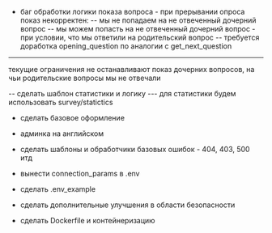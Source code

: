 - баг обработки логики показа вопроса - при прерывании опроса показ некорректен:
-- мы не попадаем на не отвеченный дочерний вопрос
-- мы можем попасть на не отвеченный дочерний вопрос - при условии, что мы ответили на родительский вопрос 
-- требуется доработка opening_question по аналогии с get_next_question


--- 
текущие ограничения не останавливают показ дочерних вопросов, на чьи родительские вопросы мы не отвечали




-- сделать шаблон статистики и логику
--- для статистики будем использовать survey<int>/statictics



- сделать базовое оформление

- админка на английском

- сделать шаблоны и обработчики базовых ошибок - 404, 403, 500 итд

- вынести connection_params в .env
- сделать .env_example

- сделать дополнительные улучшения в области безопасности

- сделать Dockerfile и контейнеризацию